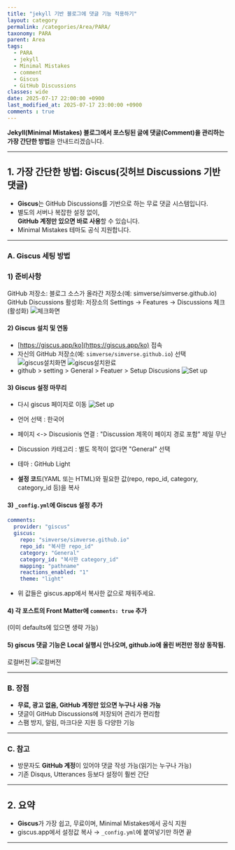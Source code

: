 ```yaml
---
title: "jekyll 기반 블로그에 댓글 기능 적용하기"
layout: category
permalink: /categories/Area/PARA/
taxonomy: PARA
parent: Area
tags:
  - PARA  
  - jekyll
  - Minimal Mistakes
  - comment
  - Giscus
  - GitHub Discussions
classes: wide
date: 2025-07-17 22:00:00 +0900
last_modified_at: 2025-07-17 23:00:00 +0900
comments : true
---
```


**Jekyll(Minimal Mistakes) 블로그에서 포스팅된 글에 댓글(Comment)을 관리하는 가장 간단한 방법**을 안내드리겠습니다.

---

## 1. 가장 간단한 방법: **Giscus**(깃허브 Discussions 기반 댓글)

- **Giscus**는 GitHub Discussions를 기반으로 하는 무료 댓글 시스템입니다.
- 별도의 서버나 복잡한 설정 없이,  
  **GitHub 계정만 있으면 바로 사용**할 수 있습니다.
- Minimal Mistakes 테마도 공식 지원합니다.

---

### **A. Giscus 세팅 방법**

### 1) 준비사항
GitHub 저장소: 블로그 소스가 올라간 저장소(예: simverse/simverse.github.io)
GitHub Discussions 활성화:
저장소의 Settings → Features → Discussions 체크(활성화)
![체크화면](/assets/images/Area/PARA/check_discusions.png)

#### 2) Giscus 설치 및 연동
- [https://giscus.app/ko](https://giscus.app/ko) 접속
- 자신의 GitHub 저장소(예: `simverse/simverse.github.io`) 선택
![giscus설치화면](/assets/images/Area/PARA/install-giscus.png)
![giscus설치완료](/assets/images/Area/PARA/confirm-install-giscus.png)
- github > setting > General > Featuer > Setup Discusions
![Set up](/assets/images/Area/PARA/setup-discusions.png)


#### 3) Giscus 설정 마무리
- 다시 giscus 페이지로 이동
![Set up](/assets/images/Area/PARA/setup-giscus.png)
- 언어 선택 : 한국어
- 페이지 <-> Discusionis 연결 : "Discussion 제목이 페이지 경로 포함" 제일 무난
- Discussion 카테고리 : 별도 목적이 없다면 "General" 선택
- 테마 : GitHub Light




- **설정 코드**(YAML 또는 HTML)와 필요한 값(repo, repo_id, category, category_id 등)을 복사

#### 3) `_config.yml`에 Giscus 설정 추가

```yaml
comments:
  provider: "giscus"
  giscus:
    repo: "simverse/simverse.github.io"
    repo_id: "복사한 repo_id"
    category: "General"
    category_id: "복사한 category_id"
    mapping: "pathname"
    reactions_enabled: "1"
    theme: "light"
```
- 위 값들은 giscus.app에서 복사한 값으로 채워주세요.

#### 4) 각 포스트의 Front Matter에 `comments: true` 추가  
(이미 defaults에 있으면 생략 가능)


#### 5) giscus 댓글 기능은 Local 실행시 안나오며, github.io에 올린 버전만 정상 동작됨. 
로컬버전
![로컬버전](/assets/images/Area/PARA/giscus_local.png)





---

### **B. 장점**

- **무료, 광고 없음, GitHub 계정만 있으면 누구나 사용 가능**
- 댓글이 GitHub Discussions에 저장되어 관리가 편리함
- 스팸 방지, 알림, 마크다운 지원 등 다양한 기능

---

### **C. 참고**

- 방문자도 **GitHub 계정**이 있어야 댓글 작성 가능(읽기는 누구나 가능)
- 기존 Disqus, Utterances 등보다 설정이 훨씬 간단

---

## 2. 요약

- **Giscus**가 가장 쉽고, 무료이며, Minimal Mistakes에서 공식 지원
- giscus.app에서 설정값 복사 → `_config.yml`에 붙여넣기만 하면 끝

---

